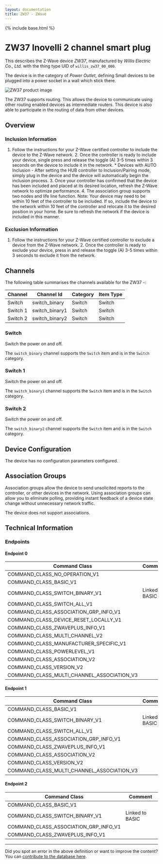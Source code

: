 ```yaml
---
layout: documentation
title: ZW37 - ZWave
---
```


{% include base.html %}

# ZW37 Inovelli 2 channel smart plug
This describes the Z-Wave device *ZW37*, manufactured by *Willis Electric Co., Ltd.* with the thing type UID of ```willis_zw37_00_000```.

The device is in the category of *Power Outlet*, defining Small devices to be plugged into a power socket in a wall which stick there.

![ZW37 product image](https://www.cd-jackson.com/zwave_device_uploads/480/480_default.png)


The ZW37 supports routing. This allows the device to communicate using other routing enabled devices as intermediate routers.  This device is also able to participate in the routing of data from other devices.

## Overview

### Inclusion Information

1. Follow the instructions for your Z-Wave certified controller to include the device to the Z-Wave network. 2. Once the controller is ready to include your device, single press and release the toggle (A) 3-5 times within 3 seconds on the device to include it in the network. * Devices with AUTO Inclusion - After setting the HUB controller to Inclusion/Pairing mode, simply plug in the device and the device will automatically begin the inclusion process. 3. Once your controller has confirmed that the device has been included and placed at its desired location, refresh the Z-Wave network to optimize performance. 4. The association group supports two nodes and life line function. Note: Your device may need to be within 10 feet of the controller to be included. If so, include the device to the network within 10 feet of the controller and relocate it to the desired position in your home. Be sure to refresh the network if the device is included in this manner.

### Exclusion Information

1. Follow the instructions for your Z-Wave certified controller to exclude a device from the Z-Wave network. 2. Once the controller is ready to exclude your device, press in and release the toggle (A) 3-5 times within 3 seconds to exclude it from the network.

## Channels

The following table summarises the channels available for the ZW37 -:

| Channel | Channel Id | Category | Item Type |
|---------|------------|----------|-----------|
| Switch | switch_binary | Switch | Switch | 
| Switch 1 | switch_binary1 | Switch | Switch | 
| Switch 2 | switch_binary2 | Switch | Switch | 

### Switch

Switch the power on and off.

The ```switch_binary``` channel supports the ```Switch``` item and is in the ```Switch``` category.

### Switch 1

Switch the power on and off.

The ```switch_binary1``` channel supports the ```Switch``` item and is in the ```Switch``` category.

### Switch 2

Switch the power on and off.

The ```switch_binary2``` channel supports the ```Switch``` item and is in the ```Switch``` category.



## Device Configuration

The device has no configuration parameters configured.

## Association Groups

Association groups allow the device to send unsolicited reports to the controller, or other devices in the network. Using association groups can allow you to eliminate polling, providing instant feedback of a device state change without unnecessary network traffic.

The device does not support associations.
## Technical Information

### Endpoints

#### Endpoint 0

| Command Class | Comment |
|---------------|---------|
| COMMAND_CLASS_NO_OPERATION_V1| |
| COMMAND_CLASS_BASIC_V1| |
| COMMAND_CLASS_SWITCH_BINARY_V1| Linked to BASIC|
| COMMAND_CLASS_SWITCH_ALL_V1| |
| COMMAND_CLASS_ASSOCIATION_GRP_INFO_V1| |
| COMMAND_CLASS_DEVICE_RESET_LOCALLY_V1| |
| COMMAND_CLASS_ZWAVEPLUS_INFO_V1| |
| COMMAND_CLASS_MULTI_CHANNEL_V2| |
| COMMAND_CLASS_MANUFACTURER_SPECIFIC_V1| |
| COMMAND_CLASS_POWERLEVEL_V1| |
| COMMAND_CLASS_ASSOCIATION_V2| |
| COMMAND_CLASS_VERSION_V2| |
| COMMAND_CLASS_MULTI_CHANNEL_ASSOCIATION_V3| |
#### Endpoint 1

| Command Class | Comment |
|---------------|---------|
| COMMAND_CLASS_BASIC_V1| |
| COMMAND_CLASS_SWITCH_BINARY_V1| Linked to BASIC|
| COMMAND_CLASS_SWITCH_ALL_V1| |
| COMMAND_CLASS_ASSOCIATION_GRP_INFO_V1| |
| COMMAND_CLASS_ZWAVEPLUS_INFO_V1| |
| COMMAND_CLASS_ASSOCIATION_V2| |
| COMMAND_CLASS_VERSION_V2| |
| COMMAND_CLASS_MULTI_CHANNEL_ASSOCIATION_V3| |
#### Endpoint 2

| Command Class | Comment |
|---------------|---------|
| COMMAND_CLASS_BASIC_V1| |
| COMMAND_CLASS_SWITCH_BINARY_V1| Linked to BASIC|
| COMMAND_CLASS_ASSOCIATION_GRP_INFO_V1| |
| COMMAND_CLASS_ZWAVEPLUS_INFO_V1| |

---

Did you spot an error in the above definition or want to improve the content?
You can [contribute to the database here](http://www.cd-jackson.com/index.php/zwave/zwave-device-database/zwave-device-list/devicesummary/480).
